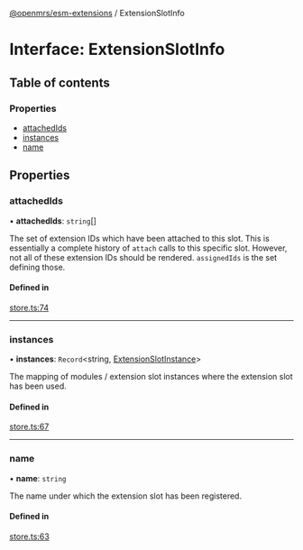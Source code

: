 [@openmrs/esm-extensions](../API.md) / ExtensionSlotInfo

# Interface: ExtensionSlotInfo

## Table of contents

### Properties

- [attachedIds](extensionslotinfo.md#attachedids)
- [instances](extensionslotinfo.md#instances)
- [name](extensionslotinfo.md#name)

## Properties

### attachedIds

• **attachedIds**: `string`[]

The set of extension IDs which have been attached to this slot.
This is essentially a complete history of `attach` calls to this specific slot.
However, not all of these extension IDs should be rendered.
`assignedIds` is the set defining those.

#### Defined in

[store.ts:74](https://github.com/openmrs/openmrs-esm-core/blob/master/packages/framework/esm-extensions/src/store.ts#L74)

___

### instances

• **instances**: `Record`<string, [ExtensionSlotInstance](extensionslotinstance.md)\>

The mapping of modules / extension slot instances where the extension slot has been used.

#### Defined in

[store.ts:67](https://github.com/openmrs/openmrs-esm-core/blob/master/packages/framework/esm-extensions/src/store.ts#L67)

___

### name

• **name**: `string`

The name under which the extension slot has been registered.

#### Defined in

[store.ts:63](https://github.com/openmrs/openmrs-esm-core/blob/master/packages/framework/esm-extensions/src/store.ts#L63)
